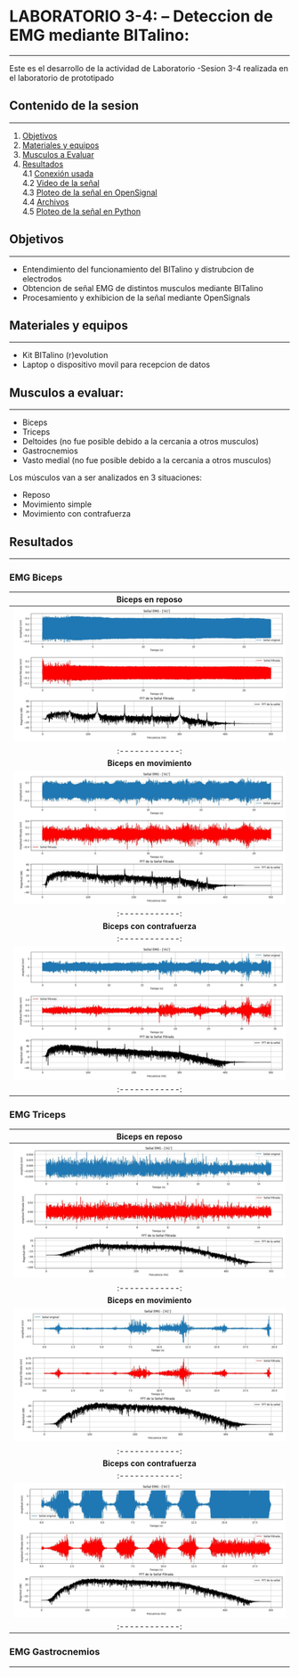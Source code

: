 # LABORATORIO 3-4: – Deteccion de EMG mediante BITalino:
***
Este es el desarrollo de la actividad de Laboratorio -Sesion 3-4 realizada en el laboratorio de prototipado

## Contenido de la sesion
***
1. [Objetivos](#id1)
2. [Materiales y equipos](#id2)
3. [Musculos a Evaluar](#id3)
4. [Resultados](#id4)\
     4.1 [Conexión usada](#id5)\
     4.2 [Video de la señal](#id6)\
     4.3 [Ploteo de la señal en OpenSignal](#id7)\
     4.4 [Archivos](#id8)\
     4.5 [Ploteo de la señal en Python](#id9)

## Objetivos <a name="id1"></a>
***
* Entendimiento del funcionamiento del BITalino y distrubcion de electrodos
* Obtencion de señal EMG de distintos musculos mediante BITalino
* Procesamiento y exhibicion de la señal mediante OpenSignals

## Materiales y equipos <a name="id2"></a>
***
* Kit BITalino (r)evolution
* Laptop o dispositivo movil para recepcion de datos

## Musculos a evaluar: <a name="id3"></a>
***
* Biceps 
* Triceps 
* Deltoides (no fue posible debido a la cercania a otros musculos)
* Gastrocnemios 
* Vasto medial (no fue posible debido a la cercania a otros musculos)

Los músculos van a ser analizados en 3 situaciones:
* Reposo
* Movimiento simple
* Movimiento con contrafuerza

## Resultados <a name="id4"></a>
***

### EMG Biceps

| **Biceps en reposo** | 
|:------------:|
|![Biceps en reposo](./Imagenes/biceps_reposo.jpeg)| 
|:------------:|
| **Biceps en movimiento** |
|![Biceps en reposo](./Imagenes/biceps_movimiento.jpeg)| 
|:------------:|
| **Biceps con contrafuerza** |
|:------------:|
|![Biceps en reposo](./Imagenes/biceps_movimiento_fuerza.jpeg)| 
|:------------:|

### EMG Triceps

| **Biceps en reposo** | 
|:------------:|
|![Tríceps en reposo](./Imagenes/triceps_reposo.jpeg)| 
|:------------:|
| **Biceps en movimiento** |
|![Tríceps en reposo](./Imagenes/triceps_movimiento.jpeg)| 
|:------------:|
| **Biceps con contrafuerza** |
|:------------:|
|![Tríceps en reposo](./Imagenes/triceps_movimiento_fuerza.jpeg)| 
|:------------:|

### EMG Gastrocnemios

***
